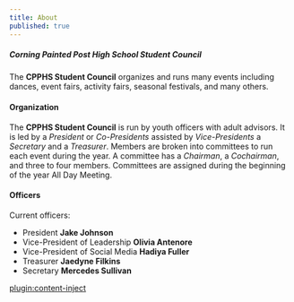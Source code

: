 ```yaml
---
title: About
published: true
---
```


##### Corning Painted Post High School Student Council
The **CPPHS Student Council** organizes and runs many events including dances, event fairs, activity fairs, seasonal festivals, and many others.


#### Organization
The **CPPHS Student Council** is run by youth officers with adult advisors.
It is led by a _President_ or _Co-Presidents_ assisted by _Vice-Presidents_ a _Secretary_ and a _Treasurer_.
Members are broken into committees to run each event during the year.
A committee has a _Chairman_, a _Cochairman_, and three to four members.
Committees are assigned during the beginning of the year All Day Meeting.

#### Officers
Current officers:
* President __Jake Johnson__
* Vice-President of Leadership __Olivia Antenore__
* Vice-President of Social Media __Hadiya Fuller__
* Treasurer __Jaedyne Filkins__
* Secretary __Mercedes Sullivan__

[plugin:content-inject](/sidebar)
